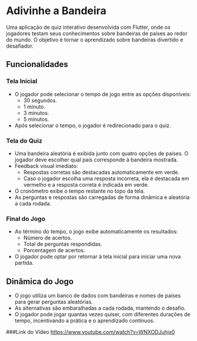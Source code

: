 # Adivinhe a Bandeira

Uma aplicação de quiz interativo desenvolvida com Flutter, onde os jogadores testam seus conhecimentos sobre bandeiras de países ao redor do mundo. O objetivo é tornar o aprendizado sobre bandeiras divertido e desafiador.

## Funcionalidades

### Tela Inicial
- O jogador pode selecionar o tempo de jogo entre as opções disponíveis:
  - 30 segundos.
  - 1 minuto.
  - 3 minutos.
  - 5 minutos.
- Após selecionar o tempo, o jogador é redirecionado para o quiz.

### Tela do Quiz
- Uma bandeira aleatória é exibida junto com quatro opções de países. O jogador deve escolher qual país corresponde à bandeira mostrada.
- Feedback visual imediato:
  - Respostas corretas são destacadas automaticamente em verde.
  - Caso o jogador escolha uma resposta incorreta, ela é destacada em vermelho e a resposta correta é indicada em verde.
- O cronômetro exibe o tempo restante no topo da tela.
- As perguntas e respostas são carregadas de forma dinâmica e aleatória a cada rodada.

### Final do Jogo
- Ao término do tempo, o jogo exibe automaticamente os resultados:
  - Número de acertos.
  - Total de perguntas respondidas.
  - Porcentagem de acertos.
- O jogador pode optar por retornar à tela inicial para iniciar uma nova partida.

## Dinâmica do Jogo
- O jogo utiliza um banco de dados com bandeiras e nomes de países para gerar perguntas aleatórias.
- As alternativas são embaralhadas a cada rodada, mantendo o desafio.
- O jogador pode jogar quantas vezes quiser, com diferentes durações de tempo, incentivando a prática e o aprendizado contínuos.

###Link do Vídeo
https://www.youtube.com/watch?v=WNXODJuhjx0

